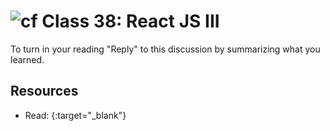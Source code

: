 # ![cf](http://i.imgur.com/7v5ASc8.png) Class 38: React JS III

To turn in your reading "Reply" to this discussion by summarizing what you learned.

## Resources

- Read: [](){:target="_blank"}
